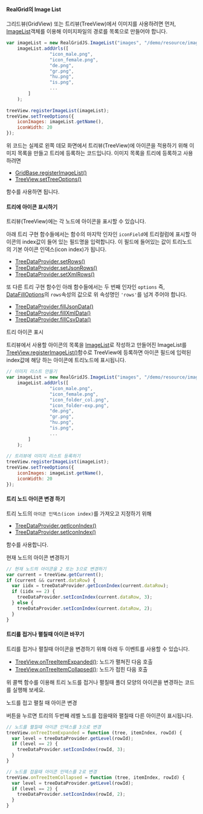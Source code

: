 
#### RealGrid의 Image List

그리드뷰(GridView) 또는 트리뷰(TreeView)에서 이미지를 사용하려면 먼저,
[ImageList](http://help.realgrid.com/api/types/ImageList/)객체를 이용해 이미지파일의
경로를 목록으로 만들어야 합니다.

```js
var imageList = new RealGridJS.ImageList("images", "/demo/resource/image/smallflag/");
    imageList.addUrls([
                "icon_male.png",
                "icon_female.png",
                "de.png",
                "gr.png",
                "hu.png",
                "is.png",
                ...
        ]
    );
 
treeView.registerImageList(imageList);
treeView.setTreeOptions({
    iconImages: imageList.getName(),
    iconWidth: 20
});
```
위 코드는 실제로 왼쪽 데모 화면에서 트리뷰(TreeView)에 아이콘을 적용하기 위해 이미지 목록을 만들고
트리에 등록하는 코드입니다.
이미지 목록을 트리에 등록하고 사용하려면

- [GridBase.registerImageList()](http://help.realgrid.com/api/GridView/registerImageList/)
- [TreeView.setTreeOptions()](http://help.realgrid.com/api/GridView/registerImageList/)

함수를 사용하면 됩니다.

#### 트리에 아이콘 표시하기

트리뷰(TreeView)에는 각 노드에 아이콘을 표시할 수 있습니다.

아래 트리 구현 함수들에서는 함수의 마지막 인자인 `iconField`에 트리컬럼에 표시할 아이콘의 index값이
들어 있는 필드명을 입력합니다. 이 필드에 들어있는 값이 트리노드의 기본 아이콘 인덱스(icon index)가 됩니다.

- [TreeDataProvider.setRows()](http://help.realgrid.com/api/TreeDataProvider/setRows/)
- [TreeDataProvider.setJsonRows()](http://help.realgrid.com/api/TreeDataProvider/setJsonRows/)
- [TreeDataProvider.setXmlRows()](http://help.realgrid.com/api/TreeDataProvider/setJsonRows/)

또 다른 트리 구현 함수인 아래 함수들에서는 두 번째 인자인 `options`
즉, [DataFillOptions](http://help.realgrid.com/api/types/DataFillOptions/)의
`rows`속성의 값으로 위 속성명인 `'rows'`를 넘겨 주어야 합니다.

- [TreeDataProvider.fillJsonData()](http://help.realgrid.com/api/TreeDataProvider/fillJsonData/)
- [TreeDataProvider.fillXmlData()](http://help.realgrid.com/api/TreeDataProvider/fillXmlData/)
- [TreeDataProvider.fillCsvData()](http://help.realgrid.com/api/TreeDataProvider/fillCsvData/)


<a class="btn primary small round lowercase" id="setIcons">트리 아이콘 표시</a>

트리뷰에서 사용할 아이콘의 목록을 [ImageList](http://help.realgrid.com/api/features/Image%20List/)로 작성하고 만들어진 ImageList를
[TreeView.registerImageList()](http://help.realgrid.com/api/GridView/registerImageList/)함수로
TreeView에 등록하면 아이콘 필드에 입력된 index값에 해당 하는 아이콘에 트리노드에 표시됩니다.

```js
// 이미지 리스트 만들기
var imageList = new RealGridJS.ImageList("images", "/demo/resource/image/smallflag/");
    imageList.addUrls([
                "icon_male.png",
                "icon_female.png",
                "icon_folder_col.png",
                "icon_folder-exp.png",
                "de.png",
                "gr.png",
                "hu.png",
                "is.png",
                ...
        ]
    );
 
// 트리뷰에 이미지 리스트 등록하기
treeView.registerImageList(imageList);
treeView.setTreeOptions({
    iconImages: imageList.getName(),
    iconWidth: 20
});
```

#### 트리 노드 아이콘 변경 하기

트리 노드의 `아이콘 인덱스(icon index)`를 가져오고 지정하기 위해

- [TreeDataProvider.getIconIndex()](http://help.realgrid.com/api/TreeDataProvider/getIconIndex/)
- [TreeDataProvider.setIconIndex()](http://help.realgrid.com/api/TreeDataProvider/setIconIndex/)

함수를 사용합니다.

<a class="btn primary small round lowercase" id="setIconIndex">현재 노드의 아이콘 변경하기</a>

```js
// 현재 노드의 아이콘을 2 또는 3으로 변경하기
var current = treeView.getCurrent();
if (current && current.dataRow) {
  var iidx = treeDataProvider.getIconIndex(current.dataRow);
  if (iidx == 2) {
    treeDataProvider.setIconIndex(current.dataRow, 3);
  } else {
    treeDataProvider.setIconIndex(current.dataRow, 2);
  }
}
```

#### 트리를 접거나 펼칠때 아이콘 바꾸기

트리를 접거나 펼칠때 아이콘을 변경하기 위해 아래 두 이벤트를 사용할 수 있습니다.

- [TreeView.onTreeItemExpanded()](http://help.realgrid.com/api/TreeView/onTreeItemExpanded/): 노드가 펼쳐진 다음 호출
- [TreeView.onTreeItemCollapsed()](http://help.realgrid.com/api/TreeView/onTreeItemCollapsed/): 노드가 접힌 다음 호출

위 콜백 함수를 이용해 트리 노드를 접거나 펼칠때 폴더 모양의 아이콘을 변경하는 코드를 실행해 보세요.

<a class="btn primary small round lowercase" id="setDynamicIconIndex">노드를 접고 펼칠 때 아이콘 변경</a>

버튼을 누르면 트리의 두번째 레벨 노드를 접을때와 펼칠때 다른 아이콘이 표시됩니다.

```js
// 노드를 펼칠때 아이콘 인덱스를 3으로 변경
treeView.onTreeItemExpanded = function (tree, itemIndex, rowId) {
  var level = treeDataProvider.getLevel(rowId);
  if (level == 2) {
    treeDataProvider.setIconIndex(rowId, 3);
  }
}

// 노드를 접을때 아이콘 인덱스를 2로 변경
treeView.onTreeItemCollapsed = function (tree, itemIndex, rowId) {
  var level = treeDataProvider.getLevel(rowId);
  if (level == 2) {
    treeDataProvider.setIconIndex(rowId, 2);
  }
}
```

<script>
  $('#setIcons').click(function() {
    var imageList = new RealGridJS.ImageList("images", "{{"/resource/image/smallflag/" | prepend: site.baseurl}}");
    imageList.addUrls([
                "icon_male.png",
                "icon_female.png",
                "icon_folder_col.png",
                "icon_folder_exp.png",
                "de.png",
                "gr.png",
                "hu.png",
                "is.png",
                "eg.png",
                "au.png",
                "nz.png",
                "ph.png",
                "sg.png",
                "th.png",
                "tr.png",
                "ca.png",
                "mx.png",
                "us.png",
                "bo.png",
                "cr.png",
                "pe.png",
                "uy.png"
        ]
    );
 
    treeView.registerImageList(imageList);
    treeView.setTreeOptions({
        iconImages: imageList.getName(),
        iconWidth: 20
    });
  });

  $('#setIconIndex').click(function() {
    var current = treeView.getCurrent();
    if (current && current.dataRow) {
      var iidx = treeDataProvider.getIconIndex(current.dataRow);
      if (iidx == 3) {
        treeDataProvider.setIconIndex(current.dataRow, 2);
      } else {
        treeDataProvider.setIconIndex(current.dataRow, 3);
      }
    }
  });

  $('#setDynamicIconIndex').click(function() {
    treeView.onTreeItemCollapsed = function (tree, itemIndex, rowId) {
      var level = treeDataProvider.getLevel(rowId);
      if (level == 2) {
        treeDataProvider.setIconIndex(rowId, 2);
      }
    }

    treeView.onTreeItemExpanded = function (tree, itemIndex, rowId) {
      var level = treeDataProvider.getLevel(rowId);
      if (level == 2) {
        treeDataProvider.setIconIndex(rowId, 3);
      }
    }
  });

</script>
